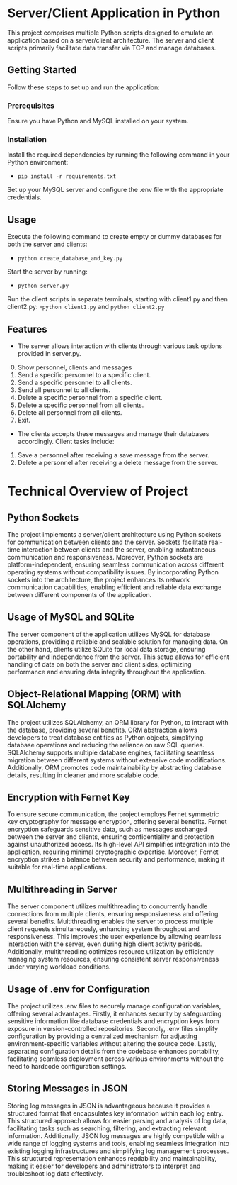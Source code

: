 # Server/Client Application in Python

This project comprises multiple Python scripts designed to emulate an application based on a server/client architecture. The server and client scripts primarily facilitate data transfer via TCP and manage databases.

## Getting Started

Follow these steps to set up and run the application:

### Prerequisites

Ensure you have Python and MySQL installed on your system.

### Installation

Install the required dependencies by running the following command in your Python environment:
- ```pip install -r requirements.txt```

Set up your MySQL server and configure the .env file with the appropriate credentials.

## Usage

Execute the following command to create empty or dummy databases for both the server and clients:
- ```python create_database_and_key.py```

Start the server by running:
- ```python server.py```

Run the client scripts in separate terminals, starting with client1.py and then client2.py:
-```python client1.py``` and ```python client2.py```

## Features

- The server allows interaction with clients through various task options provided in server.py.
0. Show personnel, clients and messages
1. Send a specific personnel to a specific client.
2. Send a specific personnel to all clients.
3. Send all personnel to all clients.
4. Delete a specific personnel from a specific client.
5. Delete a specific personnel from all clients.
6. Delete all personnel from all clients.
7. Exit.

- The clients accepts these messages and manage their databases accordingly. Client tasks include:
1. Save a personnel after receiving a save message from the server.
2. Delete a personnel after receiving a delete message from the server.

# Technical Overview of Project

## Python Sockets

The project implements a server/client architecture using Python sockets for communication between clients and the server. Sockets facilitate real-time interaction between clients and the server, enabling instantaneous communication and responsiveness. Moreover, Python sockets are platform-independent, ensuring seamless communication across different operating systems without compatibility issues. By incorporating Python sockets into the architecture, the project enhances its network communication capabilities, enabling efficient and reliable data exchange between different components of the application.

## Usage of MySQL and SQLite

The server component of the application utilizes MySQL for database operations, providing a reliable and scalable solution for managing data. On the other hand, clients utilize SQLite for local data storage, ensuring portability and independence from the server. This setup allows for efficient handling of data on both the server and client sides, optimizing performance and ensuring data integrity throughout the application.

## Object-Relational Mapping (ORM) with SQLAlchemy

The project utilizes SQLAlchemy, an ORM library for Python, to interact with the database, providing several benefits. ORM abstraction allows developers to treat database entities as Python objects, simplifying database operations and reducing the reliance on raw SQL queries. SQLAlchemy supports multiple database engines, facilitating seamless migration between different systems without extensive code modifications. Additionally, ORM promotes code maintainability by abstracting database details, resulting in cleaner and more scalable code.

## Encryption with Fernet Key

To ensure secure communication, the project employs Fernet symmetric key cryptography for message encryption, offering several benefits. Fernet encryption safeguards sensitive data, such as messages exchanged between the server and clients, ensuring confidentiality and protection against unauthorized access. Its high-level API simplifies integration into the application, requiring minimal cryptographic expertise. Moreover, Fernet encryption strikes a balance between security and performance, making it suitable for real-time applications.

## Multithreading in Server

The server component utilizes multithreading to concurrently handle connections from multiple clients, ensuring responsiveness and offering several benefits. Multithreading enables the server to process multiple client requests simultaneously, enhancing system throughput and responsiveness. This improves the user experience by allowing seamless interaction with the server, even during high client activity periods. Additionally, multithreading optimizes resource utilization by efficiently managing system resources, ensuring consistent server responsiveness under varying workload conditions.

## Usage of .env for Configuration

The project utilizes .env files to securely manage configuration variables, offering several advantages. Firstly, it enhances security by safeguarding sensitive information like database credentials and encryption keys from exposure in version-controlled repositories. Secondly, .env files simplify configuration by providing a centralized mechanism for adjusting environment-specific variables without altering the source code. Lastly, separating configuration details from the codebase enhances portability, facilitating seamless deployment across various environments without the need to hardcode configuration settings.

## Storing Messages in JSON

Storing log messages in JSON is advantageous because it provides a structured format that encapsulates key information within each log entry. This structured approach allows for easier parsing and analysis of log data, facilitating tasks such as searching, filtering, and extracting relevant information. Additionally, JSON log messages are highly compatible with a wide range of logging systems and tools, enabling seamless integration into existing logging infrastructures and simplifying log management processes. This structured representation enhances readability and maintainability, making it easier for developers and administrators to interpret and troubleshoot log data effectively.